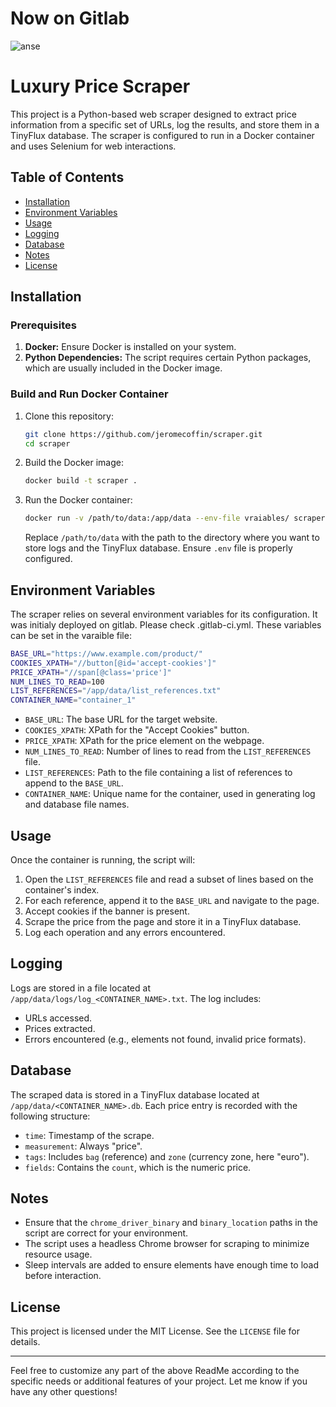 # Now on Gitlab

![anse](https://github.com/user-attachments/assets/e491a145-a07d-419c-b5c5-25cb5381f245)


# Luxury Price Scraper

This project is a Python-based web scraper designed to extract price information from a specific set of URLs, log the results, and store them in a TinyFlux database. The scraper is configured to run in a Docker container and uses Selenium for web interactions.

## Table of Contents
- [Installation](#installation)
- [Environment Variables](#environment-variables)
- [Usage](#usage)
- [Logging](#logging)
- [Database](#database)
- [Notes](#notes)
- [License](#license)

## Installation

### Prerequisites
1. **Docker:** Ensure Docker is installed on your system.
2. **Python Dependencies:** The script requires certain Python packages, which are usually included in the Docker image.

### Build and Run Docker Container

1. Clone this repository:

    ```bash
    git clone https://github.com/jeromecoffin/scraper.git
    cd scraper
    ```

2. Build the Docker image:

    ```bash
    docker build -t scraper .
    ```

3. Run the Docker container:

    ```bash
    docker run -v /path/to/data:/app/data --env-file vraiables/ scraper
    ```

   Replace `/path/to/data` with the path to the directory where you want to store logs and the TinyFlux database. Ensure `.env` file is properly configured.

## Environment Variables

The scraper relies on several environment variables for its configuration. It was initialy deployed on gitlab. Please check .gitlab-ci.yml. These variables can be set in the varaible file:

```bash
BASE_URL="https://www.example.com/product/"
COOKIES_XPATH="//button[@id='accept-cookies']"
PRICE_XPATH="//span[@class='price']"
NUM_LINES_TO_READ=100
LIST_REFERENCES="/app/data/list_references.txt"
CONTAINER_NAME="container_1"
```

- `BASE_URL`: The base URL for the target website.
- `COOKIES_XPATH`: XPath for the "Accept Cookies" button.
- `PRICE_XPATH`: XPath for the price element on the webpage.
- `NUM_LINES_TO_READ`: Number of lines to read from the `LIST_REFERENCES` file.
- `LIST_REFERENCES`: Path to the file containing a list of references to append to the `BASE_URL`.
- `CONTAINER_NAME`: Unique name for the container, used in generating log and database file names.

## Usage

Once the container is running, the script will:
1. Open the `LIST_REFERENCES` file and read a subset of lines based on the container's index.
2. For each reference, append it to the `BASE_URL` and navigate to the page.
3. Accept cookies if the banner is present.
4. Scrape the price from the page and store it in a TinyFlux database.
5. Log each operation and any errors encountered.

## Logging

Logs are stored in a file located at `/app/data/logs/log_<CONTAINER_NAME>.txt`. The log includes:
- URLs accessed.
- Prices extracted.
- Errors encountered (e.g., elements not found, invalid price formats).

## Database

The scraped data is stored in a TinyFlux database located at `/app/data/<CONTAINER_NAME>.db`. Each price entry is recorded with the following structure:
- `time`: Timestamp of the scrape.
- `measurement`: Always "price".
- `tags`: Includes `bag` (reference) and `zone` (currency zone, here "euro").
- `fields`: Contains the `count`, which is the numeric price.

## Notes

- Ensure that the `chrome_driver_binary` and `binary_location` paths in the script are correct for your environment.
- The script uses a headless Chrome browser for scraping to minimize resource usage.
- Sleep intervals are added to ensure elements have enough time to load before interaction.

## License

This project is licensed under the MIT License. See the `LICENSE` file for details.

---

Feel free to customize any part of the above ReadMe according to the specific needs or additional features of your project. Let me know if you have any other questions!
